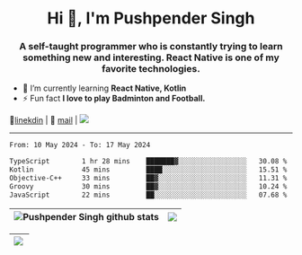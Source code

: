 <h1 align="center">Hi 👋, I'm Pushpender Singh</h1>
<h3 align="center">A self-taught programmer who is constantly trying to learn something new and interesting. React Native is one of my favorite technologies.</h3>

- 🌱 I’m currently learning **React Native, Kotlin**
- ⚡ Fun fact **I love to play Badminton and Football.**

👔[linekdin](https://www.linkedin.com/in/pushpender-singh-240061202/) | 📧 [mail](mailto:pushpendersingh694@gmail.com) | 
<a href="https://github.com/pushpender-singh-ap/pushpender-singh-ap">
    <img src="https://komarev.com/ghpvc/?username=pushpender-singh-ap&style=for-the-badge">
</a>


---

<!--START_SECTION:waka-->

```txt
From: 10 May 2024 - To: 17 May 2024

TypeScript        1 hr 28 mins    ███████▓░░░░░░░░░░░░░░░░░   30.08 %
Kotlin            45 mins         ████░░░░░░░░░░░░░░░░░░░░░   15.51 %
Objective-C++     33 mins         ██▓░░░░░░░░░░░░░░░░░░░░░░   11.31 %
Groovy            30 mins         ██▓░░░░░░░░░░░░░░░░░░░░░░   10.24 %
JavaScript        22 mins         ██░░░░░░░░░░░░░░░░░░░░░░░   07.68 %
```

<!--END_SECTION:waka-->


| <a><img align="center" src="https://github-readme-stats-iota-ecru-15.vercel.app/api?username=pushpender-singh-ap&show_icons=true&include_all_commits=true&theme=buefy&hide_border=true" alt="Pushpender Singh github stats" /></a> | <a><img align="center" src="https://github-readme-stats-iota-ecru-15.vercel.app/api/top-langs/?username=pushpender-singh-ap&layout=compact&theme=buefy&hide_border=true" /></a> |
| ------------- | ------------- |

| <a> <img align="left" src="https://github-readme-streak-stats.herokuapp.com/?user=pushpender-singh-ap" /></br> </a> |
| ------------- |
